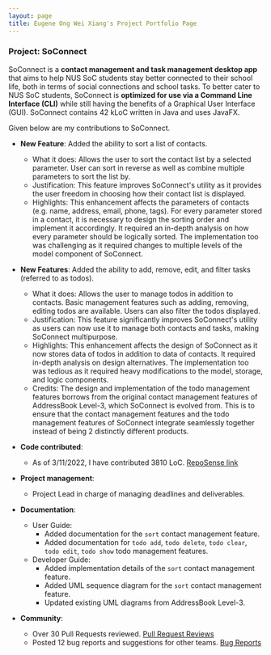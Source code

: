 ```yaml
---
layout: page
title: Eugene Ong Wei Xiang's Project Portfolio Page
---
```


### Project: SoConnect

SoConnect is a **contact management and task management desktop app** that aims to help NUS SoC students stay better connected to their school life, both in terms of social connections and school tasks. To better cater to NUS SoC students, SoConnect is **optimized for use via a Command Line Interface (CLI)** while still having the benefits of a Graphical User Interface (GUI). SoConnect contains 42 kLoC written in Java and uses JavaFX.

Given below are my contributions to SoConnect.

* **New Feature**: Added the ability to sort a list of contacts.
    * What it does: Allows the user to sort the contact list by a selected parameter. User can sort in reverse as well as combine multiple parameters to sort the list by.
    * Justification: This feature improves SoConnect's utility as it provides the user freedom in choosing how their contact list is displayed.
    * Highlights: This enhancement affects the parameters of contacts (e.g. name, address, email, phone, tags). For every parameter stored in a contact, it is necessary to design the sorting order and implement it accordingly. It required an in-depth analysis on how every parameter should be logically sorted. The implementation too was challenging as it required changes to multiple levels of the model component of SoConnect.

* **New Features**: Added the ability to add, remove, edit, and filter tasks (referred to as todos).
    * What it does: Allows the user to manage todos in addition to contacts. Basic management features such as adding, removing, editing todos are available. Users can also filter the todos displayed.
    * Justification: This feature significantly improves SoConnect's utility as users can now use it to manage both contacts and tasks, making SoConnect multipurpose.
    * Highlights: This enhancement affects the design of SoConnect as it now stores data of todos in addition to data of contacts. It required in-depth analysis on design alternatives. The implementation too was tedious as it required heavy modifications to the model, storage, and logic components.
    * Credits: The design and implementation of the todo management features borrows from the original contact management features of AddressBook Level-3, which SoConnect is evolved from. This is to ensure that the contact management features and the todo management features of SoConnect integrate seamlessly together instead of being 2 distinctly different products.

* **Code contributed**:
    * As of 3/11/2022, I have contributed 3810 LoC. [RepoSense link](https://nus-cs2103-ay2223s1.github.io/tp-dashboard/?search=eugene-ong-w-x&breakdown=true)

* **Project management**:
    * Project Lead in charge of managing deadlines and deliverables.

* **Documentation**:
    * User Guide:
        * Added documentation for the `sort` contact management feature.
        * Added documentation for `todo add`, `todo delete`, `todo clear`, `todo edit`, `todo show` todo management features.
    * Developer Guide:
        * Added implementation details of the `sort` contact management feature.
        * Added UML sequence diagram for the `sort` contact management feature.
        * Updated existing UML diagrams from AddressBook Level-3.

* **Community**:
    * Over 30 Pull Requests reviewed. [Pull Request Reviews](https://github.com/AY2223S1-CS2103T-W15-1/tp/pulls?q=is%3Apr+is%3Aclosed+reviewed-by%3AEugene-Ong-W-X)
    * Posted 12 bug reports and suggestions for other teams. [Bug Reports](https://github.com/Eugene-Ong-W-X/ped/issues)
